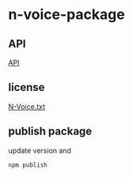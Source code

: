 # n-voice-package

## API
[API](n-voice/doc/README.md)

## license
[N-Voice.txt](n-voice/LICENSE/LICENSE_N-Voice.txt)

## publish package
update version and
```bash
npm publish
```
